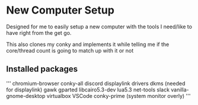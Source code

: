 # New Computer Setup

Designed for me to easily setup a new computer with the tools I need/like
to have right from the get go.

This also clones my conky and implements it while telling me if the 
core/thread count is going to match up with it or not

## Installed packages

'''
chromium-browser
conky-all
discord
displaylink drivers
dkms (needed for displaylink)
gawk
gparted
libcairo5.3-dev
lua5.3
net-tools
slack
vanilla-gnome-desktop
virtualbox
VSCode
conky-prime (system monitor overly)
'''
